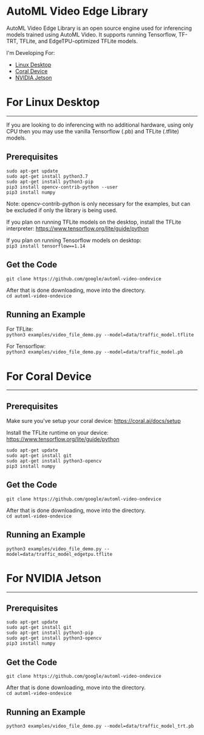 # AutoML Video Edge Library

AutoML Video Edge Library is an open source engine used for inferencing models
trained using AutoML Video. It supports running Tensorflow, TF-TRT, TFLite, and
EdgeTPU-optimized TFLite models.

I'm Developing For:

* [Linux Desktop](#for-linux-desktop)
* [Coral Device](#for-coral-device)
* [NVIDIA Jetson](#for-nvidia-jetson)

# For Linux Desktop
-------------------

If you are looking to do inferencing with no additional hardware, using only CPU
then you may use the vanilla Tensorflow (.pb) and TFLite (.tflite) models.

## Prerequisites

```
sudo apt-get update
sudo apt-get install python3.7
sudo apt-get install python3-pip
pip3 install opencv-contrib-python --user
pip3 install numpy
```

Note: opencv-contrib-python is only necessary for the examples, but can be
excluded if only the library is being used.

If you plan on running TFLite models on the desktop, install the TFLite
interpreter: https://www.tensorflow.org/lite/guide/python

If you plan on running Tensorflow models on desktop:  
`pip3 install tensorflow==1.14`

## Get the Code

`git clone https://github.com/google/automl-video-ondevice`

After that is done downloading, move into the directory.  
`cd automl-video-ondevice`

## Running an Example

For TFLite:  
`python3 examples/video_file_demo.py --model=data/traffic_model.tflite`

For Tensorflow:  
`python3 examples/video_file_demo.py --model=data/traffic_model.pb`

# For Coral Device
-------------------

## Prerequisites

Make sure you've setup your coral device:
https://coral.ai/docs/setup

Install the TFLite runtime on your device:
https://www.tensorflow.org/lite/guide/python

```
sudo apt-get update
sudo apt-get install git
sudo apt-get install python3-opencv
pip3 install numpy
```

## Get the Code

`git clone https://github.com/google/automl-video-ondevice`

After that is done downloading, move into the directory.  
`cd automl-video-ondevice`

## Running an Example

`python3 examples/video_file_demo.py --model=data/traffic_model_edgetpu.tflite`

# For NVIDIA Jetson
-------------------

## Prerequisites

```
sudo apt-get update
sudo apt-get install git
sudo apt-get install python3-pip
sudo apt-get install python3-opencv
pip3 install numpy
```

## Get the Code

`git clone https://github.com/google/automl-video-ondevice`

After that is done downloading, move into the directory.  
`cd automl-video-ondevice`

## Running an Example

`python3 examples/video_file_demo.py --model=data/traffic_model_trt.pb`
